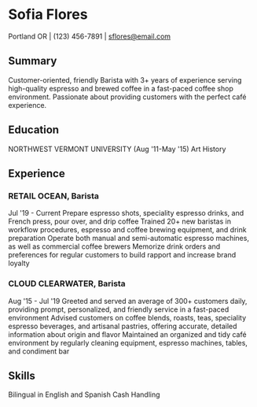# Sofia Flores

Portland OR | (123) 456-7891 | sflores@email.com

## Summary
Customer-oriented, friendly Barista with 3+ years of experience serving high-quality espresso and brewed coffee in a fast-paced coffee shop environment. Passionate about providing customers with the perfect café experience.

##  Education

NORTHWEST VERMONT UNIVERSITY (Aug '11-May '15)
Art History

##  Experience

### RETAIL OCEAN, Barista
Jul '19 - Current
Prepare espresso shots, speciality espresso drinks, and French press, pour over, and drip coffee
Trained 20+ new baristas in workflow procedures, espresso and coffee brewing equipment, and drink preparation
Operate both manual and semi-automatic espresso machines, as well as commercial coffee brewers
Memorize drink orders and preferences for regular customers to build rapport and increase brand loyalty

### CLOUD CLEARWATER, Barista
Aug '15 - Jul '19
Greeted and served an average of 300+ customers daily, providing prompt, personalized, and friendly service in a fast-paced environment
Advised customers on coffee blends, roasts, teas, speciality espresso beverages, and artisanal pastries, offering accurate, detailed information about origin and flavor
Maintained an organized and tidy café environment by regularly cleaning equipment, espresso machines, tables, and condiment bar

## Skills

Bilingual in English and Spanish
Cash Handling